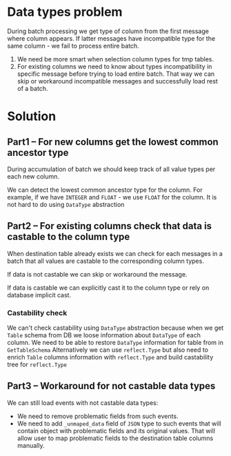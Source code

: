 # Data types problem

During batch processing we get type of column from the first message where column appears.
If latter messages have incompatible type for the same column - we fail to process entire batch.

1. We need be more smart when selection column types for tmp tables.
2. For existing columns we need to know about types incompatibility in specific message before trying to load entire batch.
That way we can skip or workaround incompatible messages and successfully load rest of a batch.

# Solution

## Part1 – For new columns get the lowest common ancestor type

During accumulation of batch we should keep track of all value types per each new column.

We can detect the lowest common ancestor type for the column.
For example, if we have `INTEGER` and `FLOAT` - we use `FLOAT` for the column.
It is not hard to do using `DataType` abstraction

## Part2 – For existing columns check that data is castable to the column type

When destination table already exists we can check for each messages in a batch that all values are castable to the corresponding column types.

If data is not castable we can skip or workaround the message.

If data is castable we can explicitly cast it to the column type or rely on database implicit cast.

### Castability check

We can't check castability using `DataType` abstraction because when we get `Table` schema from DB we loose information about `DataType` of each column.
We need to be able to restore `DataType` information for table from in `GetTableSchema`
Alternatively we can use `reflect.Type` but also need to enrich `Table` columns information with `reflect.Type` and build castability tree for `reflect.Type`

## Part3 – Workaround for not castable data types

We can still load events with not castable data types:
 * We need to remove problematic fields from such events.
 * We need to add `_unmaped_data` field of `JSON` type to such events that will contain object with problematic fields and its original values.
That will allow user to map problematic fields to the destination table columns manually.

